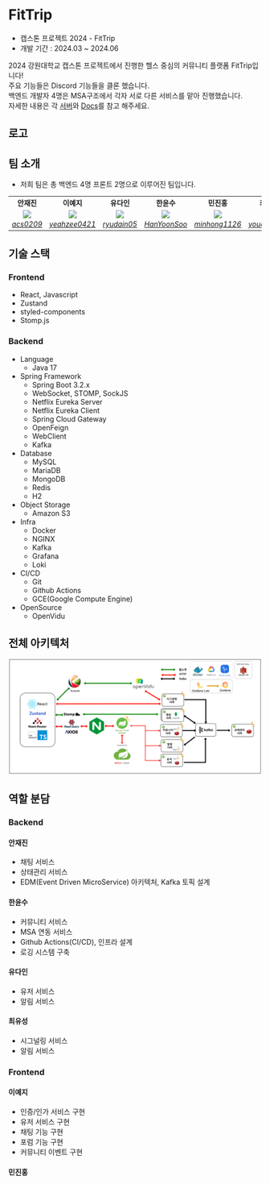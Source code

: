 # FitTrip

- 캡스톤 프로젝트 2024 - FitTrip
- 개발 기간 : 2024.03 ~ 2024.06

2024 강원대학교 캡스톤 프로젝트에서 진행한 헬스 중심의 커뮤니티 플랫폼 FitTrip입니다!<br>
주요 기능들은 Discord 기능들을 클론 했습니다.<br>
백엔드 개발자 4명은 MSA구조에서 각자 서로 다른 서비스를 맡아 진행했습니다.<br>
자세한 내용은 각 [서버](#역활-분담)와 [Docs](./docs/)를 참고 해주세요.

## 로고


## 팀 소개

- 저희 팀은 총 백엔드 4명 프론트 2명으로 이루어진 팀입니다.

<table align="center">
    <tr align="center">
        <td><B>안재진<B></td>
        <td><B>이예지<B></td>
        <td><B>유다인<B></td>
        <td><B>한윤수<B></td>
        <td><B>민진홍<B></td>
        <td><B>최유성<B></td>
    </tr>
    <tr align="center">
        <td>
            <img src="https://github.com/acs0209.png" style="max-width: 100px">
            <br>
            <a href="https://github.com/acs0209"><I>acs0209</I></a>
        </td>
        <td>
            <img src="https://github.com/yeahzee0421.png" style="max-width: 100px">
            <br>
            <a href="https://github.com/yeahzee0421"><I>yeahzee0421</I></a>
        </td>
        <td>
            <img src="https://github.com/ryudain05.png" style="max-width: 100px">
            <br>
            <a href="https://github.com/ryudain05"><I>ryudain05</I></a>
        </td>
        <td>
            <img src="https://github.com/HanYoonSoo.png" style="max-width: 100px">
            <br>
            <a href="https://github.com/HanYoonSoo"><I>HanYoonSoo</I></a>
        </td>
        <td>
          <img src="https://github.com/minhong1126.png" style="max-width: 100px">
            <br>
            <a href=https://github.com/minhong1126"><I>minhong1126</I></a>
        </td>
        <td>
            <img src="https://github.com/youcastle03.png" style="max-width: 100px">
            <br>
            <a href="https://github.com/youcastle03"><I>youcastle03</I></a>
        </td>
    </tr>
</table>

## 기술 스택

### Frontend

- React, Javascript
- Zustand
- styled-components
- Stomp.js

### Backend

- Language
  - Java 17
- Spring Framework
  - Spring Boot 3.2.x 
  - WebSocket, STOMP, SockJS
  - Netflix Eureka Server
  - Netflix Eureka Client
  - Spring Cloud Gateway
  - OpenFeign
  - WebClient
  - Kafka
- Database
  - MySQL
  - MariaDB
  - MongoDB
  - Redis
  - H2
- Object Storage
  - Amazon S3 
- Infra
  - Docker
  - NGINX
  - Kafka
  - Grafana
  - Loki
- CI/CD
  - Git
  - Github Actions
  - GCE(Google Compute Engine)
- OpenSource
  - OpenVidu 

## 전체 아키텍처

![image](./resources/FitTrip아키텍처.png)

## 역할 분담
### Backend
#### 안재진

- 채팅 서비스
- 상태관리 서비스
- EDM(Event Driven MicroService) 아키텍처, Kafka 토픽 설계

#### 한윤수

- 커뮤니티 서비스
- MSA 연동 서비스
- Github Actions(CI/CD), 인프라 설계
- 로깅 시스템 구축

#### 유다인

- 유저 서비스
- 알림 서비스

#### 최유성

- 시그널링 서비스
- 알림 서비스

### Frontend

#### 이예지
- 인증/인가 서비스 구현
- 유저 서비스 구현
- 채팅 기능 구현
- 포럼 기능 구현
- 커뮤니티 이벤트 구현
#### 민진홍
